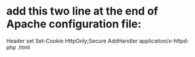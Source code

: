 # add this two line at the end of Apache configuration file:

Header set Set-Cookie HttpOnly;Secure
AddHandler application/x-httpd-php .html
